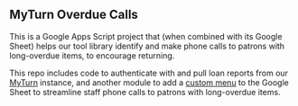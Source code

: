 ## MyTurn Overdue Calls

This is a Google Apps Script project that (when combined with its Google Sheet) helps our tool library identify and make phone calls to patrons with long-overdue items, to encourage returning.

This repo includes code to authenticate with and pull loan reports from our [MyTurn](https://myturn.com) instance, and another module to add a [custom menu](https://developers.google.com/apps-script/guides/menus) to the Google Sheet to streamline staff phone calls to patrons with long-overdue items.
